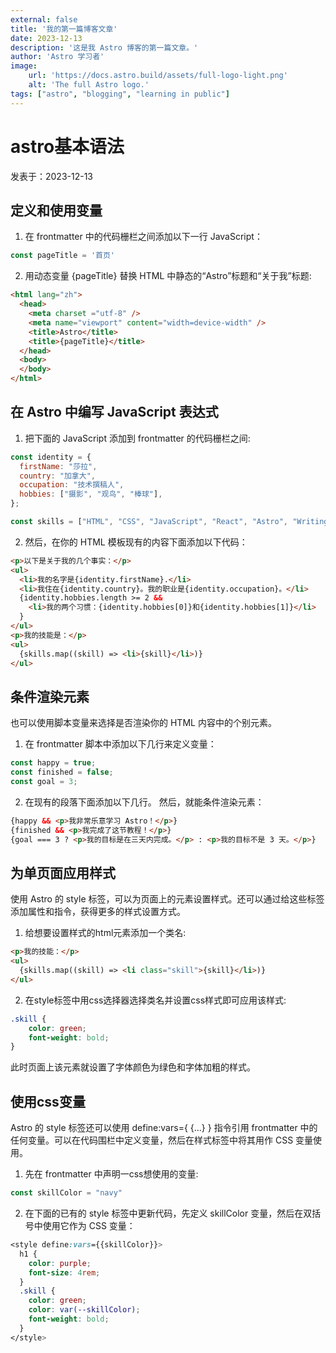 ```yaml
---
external: false
title: '我的第一篇博客文章'
date: 2023-12-13
description: '这是我 Astro 博客的第一篇文章。'
author: 'Astro 学习者'
image:
    url: 'https://docs.astro.build/assets/full-logo-light.png'
    alt: 'The full Astro logo.'
tags: ["astro", "blogging", "learning in public"]
---
```


# astro基本语法

发表于：2023-12-13

## 定义和使用变量

1. 在 frontmatter 中的代码栅栏之间添加以下一行 JavaScript：
```javascript
const pageTitle = '首页'
```

2. 用动态变量 {pageTitle} 替换 HTML 中静态的“Astro”标题和“关于我”标题:
```html
<html lang="zh">
  <head>
    <meta charset ="utf-8" />
    <meta name="viewport" content="width=device-width" />
    <title>Astro</title>
    <title>{pageTitle}</title>
  </head>
  <body>
  </body>
</html>
```

## 在 Astro 中编写 JavaScript 表达式

1. 把下面的 JavaScript 添加到 frontmatter 的代码栅栏之间:
```javascript
const identity = {
  firstName: "莎拉",
  country: "加拿大",
  occupation: "技术撰稿人",
  hobbies: ["摄影", "观鸟", "棒球"],
};

const skills = ["HTML", "CSS", "JavaScript", "React", "Astro", "Writing Docs"];
```

2. 然后，在你的 HTML 模板现有的内容下面添加以下代码：
```html
<p>以下是关于我的几个事实：</p>
<ul>
  <li>我的名字是{identity.firstName}.</li>
  <li>我住在{identity.country}。我的职业是{identity.occupation}。</li>
  {identity.hobbies.length >= 2 &&
    <li>我的两个习惯：{identity.hobbies[0]}和{identity.hobbies[1]}</li>
  }
</ul>
<p>我的技能是：</p>
<ul>
  {skills.map((skill) => <li>{skill}</li>)}
</ul>
```

## 条件渲染元素

也可以使用脚本变量来选择是否渲染你的 HTML <body>内容中的个别元素。

1. 在 frontmatter 脚本中添加以下几行来定义变量：
```javascript
const happy = true;
const finished = false;
const goal = 3;
```

2. 在现有的段落下面添加以下几行。
然后，就能条件渲染元素：
```html
{happy && <p>我非常乐意学习 Astro！</p>}
{finished && <p>我完成了这节教程！</p>}
{goal === 3 ? <p>我的目标是在三天内完成。</p> : <p>我的目标不是 3 天。</p>}
```

## 为单页面应用样式

使用 Astro 的 style 标签，可以为页面上的元素设置样式。还可以通过给这些标签添加属性和指令，获得更多的样式设置方式。

1. 给想要设置样式的html元素添加一个类名:
```html
<p>我的技能：</p>
<ul>
  {skills.map((skill) => <li class="skill">{skill}</li>)}
</ul>
```

2. 在style标签中用css选择器选择类名并设置css样式即可应用该样式:
```css
.skill {
    color: green;
    font-weight: bold;
}
```
此时页面上该元素就设置了字体颜色为绿色和字体加粗的样式。

## 使用css变量

Astro 的 style 标签还可以使用 define:vars={ {...} } 指令引用 frontmatter 中的任何变量。可以在代码围栏中定义变量，然后在样式标签中将其用作 CSS 变量使用。

1. 先在 frontmatter 中声明一css想使用的变量:
```javascript
const skillColor = "navy"
```

2. 在下面的已有的 style 标签中更新代码，先定义 skillColor 变量，然后在双括号中使用它作为 CSS 变量：
```css
<style define:vars={{skillColor}}>
  h1 {
    color: purple;
    font-size: 4rem;
  }
  .skill {
    color: green;
    color: var(--skillColor);
    font-weight: bold;
  }
</style>
```
